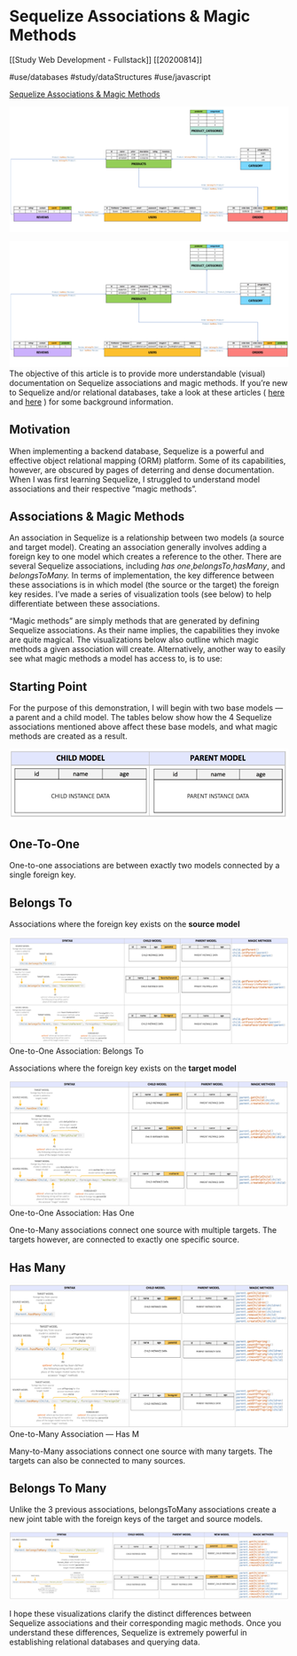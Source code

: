 # Sequelize Associations & Magic Methods
[[Study Web Development - Fullstack]]
[[20200814]]

#use/databases
#study/dataStructures
#use/javascript

[Sequelize Associations & Magic Methods](https://medium.com/@julianne.marik/sequelize-associations-magic-methods-c72008db91c9)

![](Sequelize%20Associations%20&%20Magic%20Methods/1*48kzVe-EZ7AfOldETv2Wig.png)

![](Sequelize%20Associations%20&%20Magic%20Methods/_1*48kzVe-EZ7AfOldETv2Wig.png)
The objective of this article is to provide more understandable (visual) documentation on Sequelize associations and magic methods. If you’re new to Sequelize and/or relational databases, take a look at these articles ( [here](https://medium.com/@kimtnguyen/relational-database-schema-design-overview-70e447ff66f9) and [here](https://milinaudara.wordpress.com/2014/05/24/an-introduction-to-sequelize-js/) ) for some background information.

## Motivation

When implementing a backend database, Sequelize is a powerful and effective object relational mapping (ORM) platform. Some of its capabilities, however, are obscured by pages of deterring and dense documentation. When I was first learning Sequelize, I struggled to understand model associations and their respective “magic methods”.

## Associations & Magic Methods

An association in Sequelize is a relationship between two models (a source and target model). Creating an association generally involves adding a foreign key to one model which creates a reference to the other. There are several Sequelize associations, including _has one_,_belongsTo_,_hasMany_, and _belongsToMany._ In terms of implementation, the key difference between these associations is in which model (the source or the target) the foreign key resides. I’ve made a series of visualization tools (see below) to help differentiate between these associations.

“Magic methods” are simply methods that are generated by defining Sequelize associations. As their name implies, the capabilities they invoke are quite magical. The visualizations below also outline which magic methods a given association will create. Alternatively, another way to easily see what magic methods a model has access to, is to use:

## Starting Point

For the purpose of this demonstration, I will begin with two base models — a parent and a child model. The tables below show how the 4 Sequelize associations mentioned above affect these base models, and what magic methods are created as a result.

![](Sequelize%20Associations%20&%20Magic%20Methods/1*j3wdJKebBT1OPoapFfR85w.png)
## One-To-One

One-to-one associations are between exactly two models connected by a single foreign key.

## Belongs To

Associations where the foreign key exists on the **source model**

![](Sequelize%20Associations%20&%20Magic%20Methods/1*lci7SZH17wz8aF5DwYY_qw.png)
One-to-One Association: Belongs To

Associations where the foreign key exists on the **target model**

![](Sequelize%20Associations%20&%20Magic%20Methods/1*d8msBpBzf1Y24TS7sU8nWQ.png)
One-to-One Association: Has One

One-to-Many associations connect one source with multiple targets. The targets however, are connected to exactly one specific source.

## Has Many

![](Sequelize%20Associations%20&%20Magic%20Methods/1*uT2LZf1upseDWOiryFuOwA.png)
One-to-Many Association — Has M

Many-to-Many associations connect one source with many targets. The targets can also be connected to many sources.

## Belongs To Many

Unlike the 3 previous associations, belongsToMany associations create a new joint table with the foreign keys of the target and source models.

![](Sequelize%20Associations%20&%20Magic%20Methods/1*hSOTKFg61dfS9WVQw487_g.png)

I hope these visualizations clarify the distinct differences between Sequelize associations and their corresponding magic methods. Once you understand these differences, Sequelize is extremely powerful in establishing relational databases and querying data.

